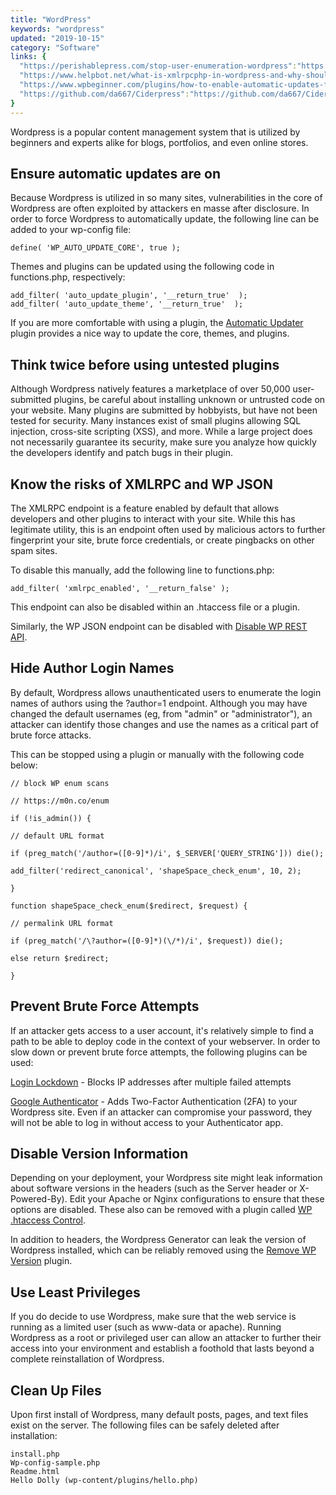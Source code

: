 ```yaml
---
title: "WordPress"
keywords: "wordpress"
updated: "2019-10-15"
category: "Software"
links: {
  "https://perishablepress.com/stop-user-enumeration-wordpress":"https://perishablepress.com/stop-user-enumeration-wordpress",
  "https://www.helpbot.net/what-is-xmlrpcphp-in-wordpress-and-why-should-you-disable-it":"https://www.helpbot.net/what-is-xmlrpcphp-in-wordpress-and-why-should-you-disable-it",
  "https://www.wpbeginner.com/plugins/how-to-enable-automatic-updates-for-wordpress-plugins":"https://www.wpbeginner.com/plugins/how-to-enable-automatic-updates-for-wordpress-plugins",
  "https://github.com/da667/Ciderpress":"https://github.com/da667/Ciderpress"
}
---
```


Wordpress is a popular content management system that is utilized by beginners and experts alike for blogs, portfolios, and even online stores.

Ensure automatic updates are on
-------------------------------

Because Wordpress is utilized in so many sites, vulnerabilities in the core of Wordpress are often exploited by attackers en masse after disclosure. In order to force Wordpress to automatically update, the following line can be added to your wp-config file:

```define( 'WP_AUTO_UPDATE_CORE', true );```

Themes and plugins can be updated using the following code in functions.php, respectively:

```
add_filter( 'auto_update_plugin', '__return_true'  );
add_filter( 'auto_update_theme', '__return_true'  );
```

If you are more comfortable with using a plugin, the [Automatic Updater](https://wordpress.org/plugins/automatic-updater/) plugin provides a nice way to update the core, themes, and plugins.

Think twice before using untested plugins
-----------------------------------------

Although Wordpress natively features a marketplace of over 50,000 user-submitted plugins, be careful about installing unknown or untrusted code on your website. Many plugins are submitted by hobbyists, but have not been tested for security. Many instances exist of small plugins allowing SQL injection, cross-site scripting (XSS), and more. While a large project does not necessarily guarantee its security, make sure you analyze how quickly the developers identify and patch bugs in their plugin.

Know the risks of XMLRPC and WP JSON
------------------------------------

The XMLRPC endpoint is a feature enabled by default that allows developers and other plugins to interact with your site. While this has legitimate utility, this is an endpoint often used by malicious actors to further fingerprint your site, brute force credentials, or create pingbacks on other spam sites.

To disable this manually, add the following line to functions.php:

```add_filter( 'xmlrpc_enabled', '__return_false' );```

This endpoint can also be disabled within an .htaccess file or a plugin.

Similarly, the WP JSON endpoint can be disabled with [Disable WP REST API](https://wordpress.org/plugins/disable-wp-rest-api/).

Hide Author Login Names
-----------------------
By default, Wordpress allows unauthenticated users to enumerate the login names of authors using the ?author=1 endpoint. Although you may have changed the default usernames (eg, from "admin" or "administrator"), an attacker can identify those changes and use the names as a critical part of brute force attacks.

This can be stopped using a plugin or manually with the following code below:

```
// block WP enum scans

// https://m0n.co/enum

if (!is_admin()) {

// default URL format

if (preg_match('/author=([0-9]*)/i', $_SERVER['QUERY_STRING'])) die();

add_filter('redirect_canonical', 'shapeSpace_check_enum', 10, 2);

}

function shapeSpace_check_enum($redirect, $request) {

// permalink URL format

if (preg_match('/\?author=([0-9]*)(\/*)/i', $request)) die();

else return $redirect;

}
```

Prevent Brute Force Attempts
----------------------------

If an attacker gets access to a user account, it's relatively simple to find a path to be able to deploy code in the context of your webserver. In order to slow down or prevent brute force attempts, the following plugins can be used:

[Login Lockdown](https://wordpress.org/plugins/login-lockdown/) - Blocks IP addresses after multiple failed attempts

[Google Authenticator](https://wordpress.org/plugins/google-authenticator/) - Adds Two-Factor Authentication (2FA) to your Wordpress site. Even if an attacker can compromise your password, they will not be able to log in without access to your Authenticator app.

Disable Version Information
---------------------------

Depending on your deployment, your Wordpress site might leak information about software versions in the headers (such as the Server header or X-Powered-By). Edit your Apache or Nginx configurations to ensure that these options are disabled. These also can be removed with a plugin called [WP .htaccess Control](https://wordpress.org/plugins/wp-htaccess-control/).

In addition to headers, the Wordpress Generator can leak the version of Wordpress installed, which can be reliably removed using the [Remove WP Version](https://wordpress.org/plugins/remove-wp-version/) plugin.

Use Least Privileges
--------------------

If you do decide to use Wordpress, make sure that the web service is running as a limited user (such as www-data or apache). Running Wordpress as a root or privileged user can allow an attacker to further their access into your environment and establish a foothold that lasts beyond a complete reinstallation of Wordpress.

Clean Up Files
--------------

Upon first install of Wordpress, many default posts, pages, and text files exist on the server. The following files can be safely deleted after installation:

```
install.php
Wp-config-sample.php
Readme.html
Hello Dolly (wp-content/plugins/hello.php)
```
